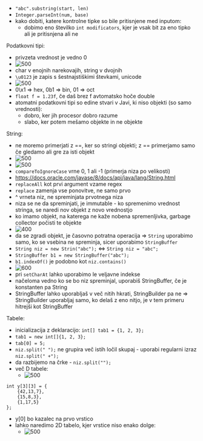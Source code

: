 - `"abc".substring(start, len)`
- `Integer.parseInt(num, base)`
- kako dobiti, katere kontrolne tipke so bile pritisnjene med inputom:
	- dobimo eno številko `int modificators`, kjer je vsak bit za eno tipko ali je pritisnjena ali ne

Podatkovni tipi:
- privzeta vrednost je vedno 0
- ![500](Pasted%20image%2020240327090753.png)
- char v enojnih narekovajih, string v dvojnih
- `\u0123` je zapis s šestnajstiškimi števkami, unicode
- ![500](Pasted%20image%2020240327091256.png)
- 0\x1 => hex, 0b1 => bin, 01 => oct
- `float f = 1.23f`, če daš brez f avtomatsko hoče double
- atomatni podatkovni tipi so edine stvari v Javi, ki niso objekti (so samo vrednosti):
	- dobro, ker jih procesor dobro razume
	- slabo, ker potem mešamo objekte in ne objekte

String:
- ne moremo primerjati z \==, ker so stringi objekti; z == primerjamo samo če gledamo ali gre za isti objekt
- ![500](Pasted%20image%2020240327093112.png)
- ![500](Pasted%20image%2020240327093827.png)
- `compareToIgnoreCase` vrne 0, 1 ali -1 (primerja niza po velikosti)
- https://docs.oracle.com/javase/8/docs/api/java/lang/String.html
- `replaceAll` kot prvi argument vzame regex
- `replace` zamenja vse ponovitve, ne samo prvo
- ^ vrneta niz, ne spreminjata prvotnega niza
- niza se ne da spreminjati, je immutable - ko spremenimo vrednost stringa, se naredi nov objekt z novo vrednostjo
- ko imamo objekt, na katerega ne kaže nobena spremenljivka, garbage collector počisti te objekte
- ![400](Pasted%20image%2020240327094607.png)
- da se zgradi objekt, je časovno potratna operacija => `String` uporabimo samo, ko se vsebina ne spreminja, sicer uporabimo `StringBuffer`
- `String niz = new Strin("abc");` <=> `String niz = "abc";`
- `StringBuffer b1 = new StringBuffer("abc");`
- `b1.indexOf()` je podobno kot `niz.contains()`
- ![600](Pasted%20image%2020240327101004.png)
- pri `setCharAt` lahko uporabimo le veljavne indekse
- načeloma vedno ko se bo niz spreminjal, uporabiš StringBuffer, če je konstanten pa String
- StringBuffer lahko uporabljaš v več nitih hkrati, StringBuilder pa ne => StringBuilder uporabljaj samo, ko delaš z eno nitjo, je v tem primeru hitrejši kot StringBuffer

Tabele:
- inicializacija z deklaracijo: `int[] tab1 = {1, 2, 3};`
- `tab1 = new int[]{1, 2, 3};`
- `tab[0] = 5;`
- `niz.split(" ");` ne grupira več istih ločil skupaj - uporabi regularni izraz `niz.split(" +");`
- da razbijemo na črke - `niz.split("");`
- več D tabele:
	- ![500](Pasted%20image%2020240327103947.png)
```
int y[3][3] = {
	{42,13,7},
	{15,8,3},
	{1,17,5}
};
```
- y\[0\] bo kazalec na prvo vrstico
- lahko naredimo 2D tabelo, kjer vrstice niso enako dolge:
	- ![500](Pasted%20image%2020240327104359.png)